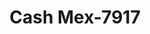 ---
f_zip-code: 94536
f_state-code: CA
title: Cash Mex-7917
f_phone: 510-742-3999
f_city-only: Fremont
f_address: 4050 Peralta Blvd Fremont
f_location-unique-id: '7917'
slug: cash-mex-7917
updated-on: '2024-05-30T13:46:58.046Z'
created-on: '2024-05-30T13:36:59.803Z'
published-on: '2024-05-30T13:54:32.469Z'
f_city-state: cms/city/fremont-ca.md
f_company: cms/company/cash-mex.md
f_state: cms/state/california.md
layout: '[payday-loan].html'
tags: payday-loan
---